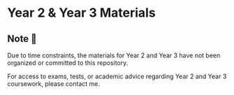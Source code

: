 # Year 2 & Year 3 Materials

## Note 📝

Due to time constraints, the materials for Year 2 and Year 3 have not been organized or committed to this repository.

For access to exams, tests, or academic advice regarding Year 2 and Year 3 coursework, please contact me.
